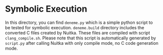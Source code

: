 # Symbolic Execution

In this directory, you can find `deneme.py` which is a simple python script to be tested for symbolic execution.
`deneme.build` directory includes the converted C files created by Nuitka.
These files are compiled with script `clang_compile.sh`.
Please note that this script is automatically generated by `script.py` after calling Nuitka with only compile mode, no C code generation mode.
